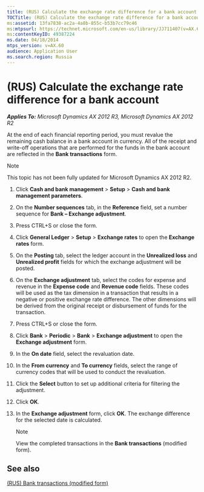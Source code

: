 ```yaml
---
title: (RUS) Calculate the exchange rate difference for a bank account
TOCTitle: (RUS) Calculate the exchange rate difference for a bank account
ms:assetid: 13fa7838-ac2a-4a8b-855c-b53b7cc79c46
ms:mtpsurl: https://technet.microsoft.com/en-us/library/JJ711407(v=AX.60)
ms:contentKeyID: 49387224
ms.date: 04/18/2014
mtps_version: v=AX.60
audience: Application User
ms.search.region: Russia
---
```


# (RUS) Calculate the exchange rate difference for a bank account 


_**Applies To:** Microsoft Dynamics AX 2012 R3, Microsoft Dynamics AX 2012 R2_

At the end of each financial reporting period, you must revalue the remaining cash balance in a bank account in currency. All of the receipt and write-off operations that are performed for the funds in the bank account are reflected in the **Bank transactions** form.


> [!NOTE]
> <P>This topic has not been fully updated for Microsoft Dynamics AX 2012 R2.</P>



1.  Click **Cash and bank management** \> **Setup** \> **Cash and bank management parameters**.

2.  On the **Number sequences** tab, in the **Reference** field, set a number sequence for **Bank – Exchange adjustment**.

3.  Press CTRL+S or close the form.

4.  Click **General Ledger** \> **Setup** \> **Exchange rates** to open the **Exchange rates** form.

5.  On the **Posting** tab, select the ledger account in the **Unrealized loss** and **Unrealized profit** fields for which the exchange adjustment will be posted.

6.  On the **Exchange adjustment** tab, select the codes for expense and revenue in the **Expense code** and **Revenue code** fields. These codes will be used as the tax dimension in a transaction that results in a negative or positive exchange rate difference. The other dimensions will be derived from the original receipt or disbursement of funds for the transaction.

7.  Press CTRL+S or close the form.

8.  Click **Bank** \> **Periodic** \> **Bank** \> **Exchange adjustment** to open the **Exchange adjustment** form.

9.  In the **On date** field, select the revaluation date.

10. In the **From currency** and **To currency** fields, select the range of currency codes that will be used to conduct the revaluation.

11. Click the **Select** button to set up additional criteria for filtering the adjustment.

12. Click **OK**.

13. In the **Exchange adjustment** form, click **OK**. The exchange difference for the selected date is calculated.
    

    > [!NOTE]
    > <P>View the completed transactions in the <STRONG>Bank transactions</STRONG> (modified form).</P>



## See also

[(RUS) Bank transactions (modified form)](https://technet.microsoft.com/en-us/library/jj678344\(v=ax.60\))

  


